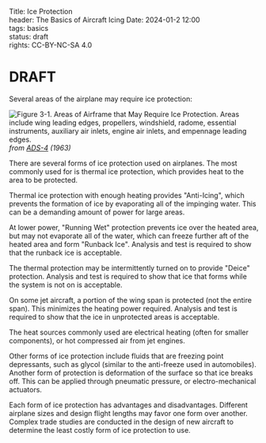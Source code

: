 Title: Ice Protection       
header: The Basics of Aircraft Icing
Date: 2024-01-2 12:00  
tags: basics  
status: draft  
rights: CC-BY-NC-SA 4.0

# DRAFT

Several areas of the airplane may require ice protection: 

![Figure 3-1. Areas of Airframe that May Require Ice Protection. 
Areas include wing leading edges, propellers, windshield, radome,
essential instruments, auxiliary air inlets, engine air inlets, 
and empennage leading edges.](/images/ads4/Figure3-1.png)  
_from [ADS-4](https://apps.dtic.mil/sti/citations/AD0608865) (1963)_  

There are several forms of ice protection used on airplanes. 
The most commonly used for is thermal ice protection, 
which provides heat to the area to be protected. 

Thermal ice protection with enough heating provides "Anti-Icing", 
which prevents the formation of ice by evaporating all of the impinging water. 
This can be a demanding amount of power for large areas.  

At lower power, "Running Wet" protection prevents ice over the heated area, 
but may not evaporate all of the water, which can freeze further aft of the heated area 
and form "Runback Ice". 
Analysis and test is required to show that the runback ice is acceptable. 

The thermal protection may be intermittently turned on to provide "Deice" protection. 
Analysis and test is required to show that ice that forms while the system is not on is acceptable. 

On some jet aircraft, a portion of the wing span is protected
(not the entire span). This minimizes the heating power required. 
Analysis and test is required to show that the ice in unprotected areas is acceptable.

The heat sources commonly used are electrical heating (often for smaller components), 
or hot compressed air from jet engines. 

Other forms of ice protection include fluids that are freezing point depressants, 
such as glycol (similar to the anti-freeze used in automobiles). 
Another form of protection is deformation of the surface so that ice breaks off. 
This can be applied through pneumatic pressure, or electro-mechanical actuators. 

Each form of ice protection has advantages and disadvantages. 
Different airplane sizes and design flight lengths may favor one form 
over another. Complex trade studies are conducted in the design 
of new aircraft to determine the least costly form of ice protection to use. 
